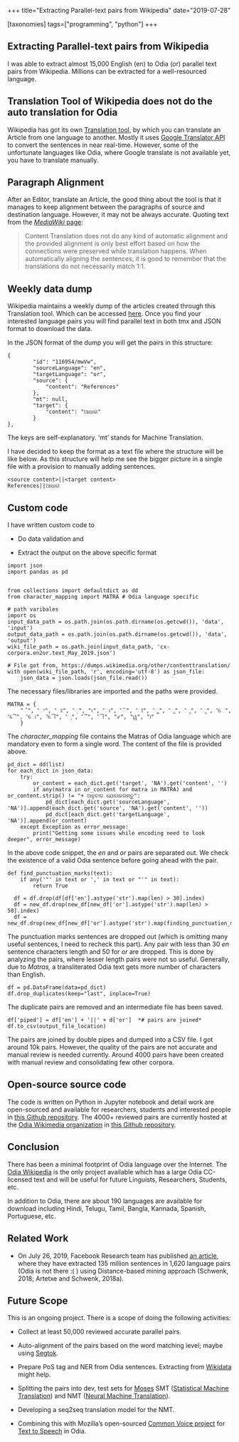 +++
title="Extracting Parallel-text pairs from Wikipedia"
date="2019-07-28"

[taxonomies]
tags=["programming", "python"]
+++

## Extracting Parallel-text pairs from Wikipedia


I was able to extract almost 15,000 English (en) to Odia (or) parallel text pairs from Wikipedia. Millions can be extracted for a well-resourced language.

## Translation Tool of Wikipedia does not do the auto translation for Odia

Wikipedia has got its own [Translation tool](https://en.wikipedia.org/wiki/Wikipedia:Translation), by which you can translate an Article from one language to another. Mostly it uses [Google Translator API](https://en.wikipedia.org/wiki/Google_Translator_Toolkit) to convert the sentences in near real-time. However, some of the unfortunate languages like Odia, where Google translate is not available yet, you have to translate manually.

## Paragraph Alignment

After an Editor, translate an Article, the good thing about the tool is that it manages to keep alignment between the paragraphs of source and destination language. However, it may not be always accurate. Quoting text from the [*MediaWiki* page](https://www.mediawiki.org/wiki/Content_translation/Published_translations#Parallel%20corpora):
> Content Translation does not do any kind of automatic alignment and the provided alignment is only best effort based on how the connections were preserved while translation happens. When automatically aligning the sentences, it is good to remember that the translations do not necessarily match 1:1.

## Weekly data dump

Wikipedia maintains a weekly dump of the articles created through this Translation tool. Which can be accessed [here](https://dumps.wikimedia.org/other/contenttranslation/). Once you find your interested language pairs you will find parallel text in both tmx and JSON format to download the data.

In the JSON format of the dump you will get the pairs in this structure:

```
{
        "id": "116954/mwVw",
        "sourceLanguage": "en",
        "targetLanguage": "or",
        "source": {
            "content": "References"
        },
        "mt": null,
        "target": {
            "content": "ଆଧାର"
        }
},
```


The keys are self-explanatory. ‘mt’ stands for Machine Translation.

I have decided to keep the format as a text file where the structure will be like below. As this structure will help me see the bigger picture in a single file with a provision to manually adding sentences.

```
<source content>||<target content>
References||ଆଧାର
```


## Custom code

I have written custom code to

* Do data validation and

* Extract the output on the above specific format

```
import json
import pandas as pd


from collections import defaultdict as dd
from character_mapping import MATRA # Odia language specific

# path varibales
import os
input_data_path = os.path.join(os.path.dirname(os.getcwd()), 'data', 'input')
output_data_path = os.path.join(os.path.dirname(os.getcwd()), 'data', 'output')
wiki_file_path = os.path.join(input_data_path, 'cx-corpora.en2or.text_May_2019.json')

# File got from, https://dumps.wikimedia.org/other/contenttranslation/
with open(wiki_file_path, 'r', encoding='utf-8') as json_file:
    json_data = json.loads(json_file.read())
```


The necessary files/libraries are imported and the paths were provided.

```
MATRA = {
    "ଁ", "ଂ", "ଃ", "଼", "ଽ", "ା", "ି", "ୀ", "ୁ", "ୂ", "ୃ", "ୄ", "େ", "ୈ", "ୋ", "ୌ", "୍", "ୖ", "ୗ", "୰", "ୱ", "୲"
    }
```


The *character_mapping* file contains the Matras of Odia language which are mandatory even to form a single word. The content of the file is provided above.

```
pd_dict = dd(list)
for each_dict in json_data:
    try:
        or_content = each_dict.get('target', 'NA').get('content', '')
        if any(matra in or_content for matra in MATRA) and or_content.strip() != "+ ଅନୁବାଦ ଯୋଗକରନ୍ତୁ":
            pd_dict[each_dict.get('sourceLanguage', 'NA')].append(each_dict.get('source', 'NA').get('content', ''))
            pd_dict[each_dict.get('targetLanguage', 'NA')].append(or_content)
    except Exception as error_message:
        print("Getting some issues while encoding need to look deeper", error_message)
```


In the above code snippet, the *en* and *or* pairs are separated out. We check the existence of a valid Odia sentence before going ahead with the pair.

```
def find_punctuation_marks(text):
    if any('"' in text or ',' in text or "'" in text):
        return True

  df = df.drop(df[df['en'].astype('str').map(len) > 30].index)
  df = new_df.drop(new_df[new_df['or'].astype('str').map(len) > 50].index)
  df = new_df.drop(new_df[new_df['or'].astype('str').map(finding_punctuation_marks)].index)
```


The punctuation marks sentences are dropped out (which is omitting many useful sentences, I need to recheck this part). Any pair with less than 30 *en* sentence characters length and 50 for *or* are dropped. This is done by analyzing the pairs, where lesser length pairs were not so useful. Generally, due to *Matras,* a transliterated Odia text gets more number of characters than English.

```
df = pd.DataFrame(data=pd_dict)
df.drop_duplicates(keep="last", inplace=True)
```


The duplicate pairs are removed and an intermediate file has been saved.

```
df['piped'] = df['en'] + '||' + d['or']  *# pairs are joined*
df.to_csv(output_file_location)
```


The pairs are joined by double pipes and dumped into a CSV file. I got around 10k pairs. However, the quality of the pairs are not accurate and manual review is needed currently. Around 4000 pairs have been created with manual review and consolidating few other corpora.

## Open-source source code

The code is written on Python in Jupyter notebook and detail work are open-sourced and available for researchers, students and interested people in [this Github repository](https://soumendrak.github.io/MTEnglish2Odia/). The 4000+ reviewed pairs are currently hosted at the [Odia Wikimedia organization](https://github.com/OdiaWikimedia) in [this Github repository](https://github.com/OdiaWikimedia/English-Odia).

## Conclusion

There has been a minimal footprint of Odia language over the Internet. The [Odia Wikipedia](http://or.wikipedia.org/) is the only project available which has a large Odia CC-licensed text and will be useful for future Linguists, Researchers, Students, etc.

In addition to Odia, there are about 190 languages are available for download including Hindi, Telugu, Tamil, Bangla, Kannada, Spanish, Portuguese, etc.

## Related Work

* On July 26, 2019, Facebook Research team has published [an article](https://ai.facebook.com/blog/wikimatrix/), where they have extracted 135 million sentences in 1,620 language pairs (Odia is not there :( ) using Distance-based mining approach (Schwenk, 2018; Artetxe and Schwenk, 2018a).

## Future Scope

This is an ongoing project. There is a scope of doing the following activities:

* Collect at least 50,000 reviewed accurate parallel pairs.

* Auto-alignment of the pairs based on the word matching level; maybe using [Segtok](https://github.com/fnl/segtok).

* Prepare PoS tag and NER from Odia sentences. Extracting from [Wikidata](https://www.wikidata.org/wiki/Wikidata:Main_Page) might help.

* Splitting the pairs into dev, test sets for [Moses](http://www.statmt.org/moses/) SMT ([Statistical Machine Translation](https://en.wikipedia.org/wiki/Statistical_machine_translation)) and NMT ([Neural Machine Translation](https://en.wikipedia.org/wiki/Neural_machine_translation)).

* Developing a seq2seq translation model for the NMT.

* Combining this with Mozilla’s open-sourced [Common Voice project](https://voice.mozilla.org/en) for [Text to Speech](https://en.wikipedia.org/wiki/Speech_synthesis) in Odia.